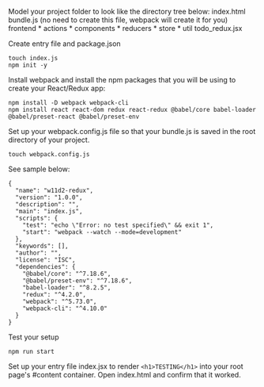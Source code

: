 Model your project folder to look like the directory tree below:
  index.html
  bundle.js (no need to create this file, webpack will create it for you)
  frontend
    * actions
    * components
    * reducers
    * store
    * util
    todo_redux.jsx
  
Create entry file and package.json
```
touch index.js
npm init -y
```

Install webpack and install the npm packages that you will be using to create your React/Redux app:
```
npm install -D webpack webpack-cli 
npm install react react-dom redux react-redux @babel/core babel-loader @babel/preset-react @babel/preset-env
```

Set up your webpack.config.js file so that your bundle.js is saved in the root directory of your project.
```
touch webpack.config.js
```
See sample below: 
```
{
  "name": "w11d2-redux",
  "version": "1.0.0",
  "description": "",
  "main": "index.js",
  "scripts": {
    "test": "echo \"Error: no test specified\" && exit 1",
    "start": "webpack --watch --mode=development"
  },
  "keywords": [],
  "author": "",
  "license": "ISC",
  "dependencies": {
    "@babel/core": "^7.18.6",
    "@babel/preset-env": "^7.18.6",
    "babel-loader": "^8.2.5",
    "redux": "^4.2.0",
    "webpack": "^5.73.0",
    "webpack-cli": "^4.10.0"
  }
}
```

Test your setup
```
npm run start
```
Set up your entry file index.jsx to render ```<h1>TESTING</h1>``` into your root page's #content container.
Open index.html and confirm that it worked.




